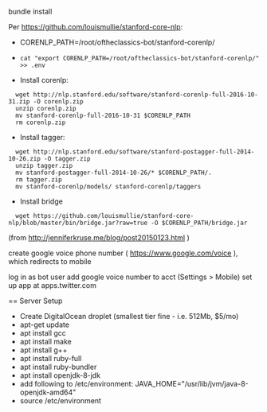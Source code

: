 
bundle install

Per https://github.com/louismullie/stanford-core-nlp:

 - CORENLP_PATH=/root/oftheclassics-bot/stanford-corenlp/
 - `cat "export CORENLP_PATH=/root/oftheclassics-bot/stanford-corenlp/" >> .env`

 - Install corenlp:
 ```
   wget http://nlp.stanford.edu/software/stanford-corenlp-full-2016-10-31.zip -O corenlp.zip
   unzip corenlp.zip
   mv stanford-corenlp-full-2016-10-31 $CORENLP_PATH
   rm corenlp.zip
 ```

 - Install tagger:
 ```
   wget http://nlp.stanford.edu/software/stanford-postagger-full-2014-10-26.zip -O tagger.zip
   unzip tagger.zip
   mv stanford-postagger-full-2014-10-26/* $CORENLP_PATH/.
   rm tagger.zip
   mv stanford-corenlp/models/ stanford-corenlp/taggers
 ```

 - Install bridge
 ```
   wget https://github.com/louismullie/stanford-core-nlp/blob/master/bin/bridge.jar?raw=true -O $CORENLP_PATH/bridge.jar
 ```

(from http://jenniferkruse.me/blog/post20150123.html )

create google voice phone number ( https://www.google.com/voice ), which redirects to mobile

log in as bot user
add google voice number to acct (Settings > Mobile)
set up app at apps.twitter.com


== Server Setup

 - Create DigitalOcean droplet (smallest tier fine - i.e. 512Mb, $5/mo)
 - apt-get update
 - apt install gcc
 - apt install make
 - apt install g++
 - apt install ruby-full
 - apt install ruby-bundler
 - apt install openjdk-8-jdk
 - add following to /etc/environment:
   JAVA_HOME="/usr/lib/jvm/java-8-openjdk-amd64"
 - source /etc/environment



